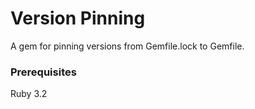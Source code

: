 # Version Pinning

A gem for pinning versions from Gemfile.lock to Gemfile.

### Prerequisites

Ruby 3.2

